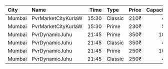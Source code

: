 | City   | Name                |  Time | Type    | Price | Capacity | Booked |
| :----- | :------------------ | ----: | :------ | ----: | -------: | -----: |
| Mumbai | PvrMarketCityKurlaW | 15:30 | Classic |  210₹ |       45 |      0 |
| Mumbai | PvrMarketCityKurlaW | 15:30 | Prime   |  230₹ |       58 |     10 |
| Mumbai | PvrDynamicJuhu      | 21:45 | Prime   |  350₹ |      108 |    108 |
| Mumbai | PvrDynamicJuhu      | 21:45 | Classic |  350₹ |       42 |     42 |
| Mumbai | PvrDynamicJuhu      | 21:45 | Prime   |  250₹ |      108 |      9 |
| Mumbai | PvrDynamicJuhu      | 21:45 | Classic |  250₹ |       42 |      0 |